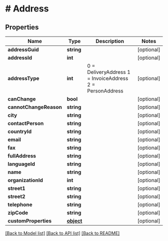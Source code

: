 # # Address

## Properties

Name | Type | Description | Notes
------------ | ------------- | ------------- | -------------
**addressGuid** | **string** |  | [optional] 
**addressId** | **int** |  | [optional] 
**addressType** | **int** | 0 &#x3D; DeliveryAddress 1 &#x3D; InvoiceAddress 2 &#x3D; PersonAddress | [optional] 
**canChange** | **bool** |  | [optional] 
**cannotChangeReason** | **string** |  | [optional] 
**city** | **string** |  | [optional] 
**contactPerson** | **string** |  | [optional] 
**countryId** | **string** |  | [optional] 
**email** | **string** |  | [optional] 
**fax** | **string** |  | [optional] 
**fullAddress** | **string** |  | [optional] 
**languageId** | **string** |  | [optional] 
**name** | **string** |  | [optional] 
**organizationId** | **int** |  | [optional] 
**street1** | **string** |  | [optional] 
**street2** | **string** |  | [optional] 
**telephone** | **string** |  | [optional] 
**zipCode** | **string** |  | [optional] 
**customProperties** | [**object**](.md) |  | [optional] 

[[Back to Model list]](../../README.md#documentation-for-models) [[Back to API list]](../../README.md#documentation-for-api-endpoints) [[Back to README]](../../README.md)


